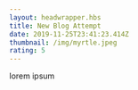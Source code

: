 ```yaml
---
layout: headwrapper.hbs
title: New Blog Attempt
date: 2019-11-25T23:41:23.414Z
thumbnail: /img/myrtle.jpeg
rating: 5
---
```

lorem ipsum
